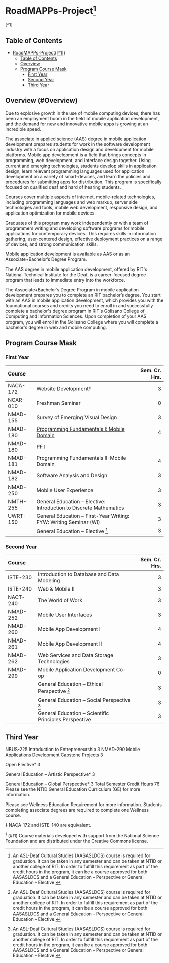 # RoadMAPPs-Project[<sup>1</sup>](#f1)
[^1] <!-- omit in toc -->

## Table of Contents
- [RoadMAPPs-Project([^1])](#roadmapps-project-1) <!-- omit in toc -->
  - [Table of Contents](#table-of-contents)
  - [Overview](#overview-overview)
  - [Program Course Mask](#program-course-mask)
    - [First Year](#first-year)
    - [Second Year](#second-year)
    - [Third Year](#third-year)

## Overview (#Overview)

Due to explosive growth in the use of mobile computing devices, there has been an employment boom in the field of mobile application development, and the demand for new and innovative mobile apps is growing at an incredible speed.

The associate in applied science (AAS) degree in mobile application development prepares students for work in the software development industry with a focus on application design and development for mobile platforms. Mobile app development is a field that brings concepts in programming, web development, and interface design together. Using current and emerging technologies, students develop skills in application design, learn relevant programming languages used for application development on a variety of smart-devices, and learn the policies and procedures for submitting apps for distribution. This program is specifically focused on qualified deaf and hard of hearing students.

Courses cover multiple aspects of internet, mobile-related technologies, including programming languages and web markup, server side technologies and tools, mobile web development, responsive design, and application optimization for mobile devices.

Graduates of this program may work independently or with a team of programmers writing and developing software programs for mobile applications for contemporary devices. This requires skills in information gathering, user-centered design, effective deployment practices on a range of devices, and strong communication skills.

Mobile application development is available as AAS or as an Associate+Bachelor’s Degree Program.

The AAS degree in mobile application development, offered by RIT's National Technical Institute for the Deaf, is a career-focused degree program that leads to immediate entry into the workforce.

The Associate+Bachelor’s Degree Program in mobile application development prepares you to complete an RIT bachelor’s degree. You start with an AAS in mobile application development, which provides you with the foundational courses and credits you need to enroll in and successfully complete a bachelor's degree program in RIT's Golisano College of Computing and Information Sciences. Upon completion of your AAS program, you will enroll in the Golisano College where you will complete a bachelor's degree in web and mobile computing.

## Program Course Mask

### First Year

Course | | Sem. Cr. Hrs.
:------ | :- | -------------:
NACA-172 | Website Development‡ | 3
NCAR-010 | Freshman Seminar | 0
NMAD-155 | Survey of Emerging Visual Design | 3
NMAD-180 | [Programming Fundamentals I: Mobile Domain](NMAD180/) | 4
NMAD-180 | <a href="NMAD180/readme.md"> PF I </a>
NMAD-181 | Programming Fundamentals II: Mobile Domain | 4
NMAD-182 | Software Analysis and Design | 3
NMAD-250 | Mobile User Experience | 3
NMTH-255 | General Education – Elective: Introduction to Discrete Mathematics | 3
UWRT-150 | General Education – First-Year Writing: FYW: Writing Seminar (WI) | 3
| | General Education – Elective [^*] | 3

### Second Year

Course | | Sem. Cr. Hrs.
:------ | :- | -------------:
ISTE-230 | Introduction to Database and Data Modeling | 3
ISTE-240 | Web & Mobile II | 3
NACT-240 | The World of Work | 3
NMAD-252 | Mobile User Interfaces  | 3
NMAD-260 | Mobile App Development I | 4
NMAD-261 | Mobile App Development II | 4
NMAD-262 | Web Services and Data Storage Technologies | 3
NMAD-299 | Mobile Application Development Co-op | 0
| | General Education – Ethical Perspective [^*] | 3
| | General Education – Social Perspective [^*] | 3
| | General Education – Scientific Principles Perspective | 3


## Third Year

NBUS-225	Introduction to Entrepreneurship	3
NMAD-290	Mobile Applications Development Capstone Projects	3
 	
Open Elective*
3
 	
General Education – Artistic Perspective*
3
 	
General Education – Global Perspective*
3
Total Semester Credit Hours	
76
Please see the NTID General Education Curriculum (GE) for more information.

Please see Wellness Education Requirement for more information. Students completing associate degrees are required to complete one Wellness course.

[^*]: An ASL-Deaf Cultural Studies (AASASLDCS) course is required for graduation. It can be taken in any semester and can be taken at NTID or another college of RIT. In order to fulfill this requirement as part of the credit hours in the program, it can be a course approved for both AASASLDCS and a General Education – Perspective or General Education – Elective.

‡ NACA-172 and ISTE-140 are equivalent.

<sup>1</sup> (#f1) Course materials developed with support from the National Science Foundation and are distributed under the Creative Commons license.
